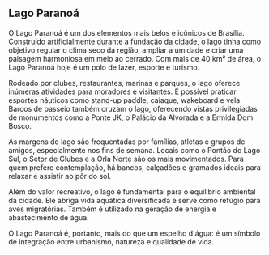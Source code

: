 ## Lago Paranoá

O Lago Paranoá é um dos elementos mais belos e icônicos de Brasília. Construído artificialmente durante a fundação da cidade, o lago tinha como objetivo regular o clima seco da região, ampliar a umidade e criar uma paisagem harmoniosa em meio ao cerrado. Com mais de 40 km² de área, o Lago Paranoá hoje é um polo de lazer, esporte e turismo.

Rodeado por clubes, restaurantes, marinas e parques, o lago oferece inúmeras atividades para moradores e visitantes. É possível praticar esportes náuticos como stand-up paddle, caiaque, wakeboard e vela. Barcos de passeio também cruzam o lago, oferecendo vistas privilegiadas de monumentos como a Ponte JK, o Palácio da Alvorada e a Ermida Dom Bosco.

As margens do lago são frequentadas por famílias, atletas e grupos de amigos, especialmente nos fins de semana. Locais como o Pontão do Lago Sul, o Setor de Clubes e a Orla Norte são os mais movimentados. Para quem prefere contemplação, há bancos, calçadões e gramados ideais para relaxar e assistir ao pôr do sol.

Além do valor recreativo, o lago é fundamental para o equilíbrio ambiental da cidade. Ele abriga vida aquática diversificada e serve como refúgio para aves migratórias. Também é utilizado na geração de energia e abastecimento de água.

O Lago Paranoá é, portanto, mais do que um espelho d'água: é um símbolo de integração entre urbanismo, natureza e qualidade de vida.